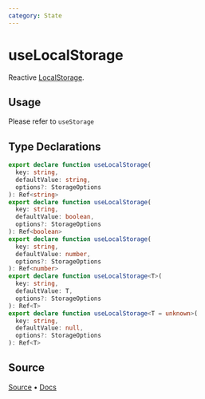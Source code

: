 ```yaml
---
category: State
---
```


# useLocalStorage

Reactive [LocalStorage](https://developer.mozilla.org/en-US/docs/Web/API/Window/localStorage). 

## Usage

Please refer to `useStorage`


<!--FOOTER_STARTS-->
## Type Declarations

```typescript
export declare function useLocalStorage(
  key: string,
  defaultValue: string,
  options?: StorageOptions
): Ref<string>
export declare function useLocalStorage(
  key: string,
  defaultValue: boolean,
  options?: StorageOptions
): Ref<boolean>
export declare function useLocalStorage(
  key: string,
  defaultValue: number,
  options?: StorageOptions
): Ref<number>
export declare function useLocalStorage<T>(
  key: string,
  defaultValue: T,
  options?: StorageOptions
): Ref<T>
export declare function useLocalStorage<T = unknown>(
  key: string,
  defaultValue: null,
  options?: StorageOptions
): Ref<T>
```

## Source

[Source](https://github.com/vueuse/vueuse/blob/master/packages/core/useLocalStorage/index.ts) • [Docs](https://github.com/vueuse/vueuse/blob/master/packages/core/useLocalStorage/index.md)


<!--FOOTER_ENDS-->